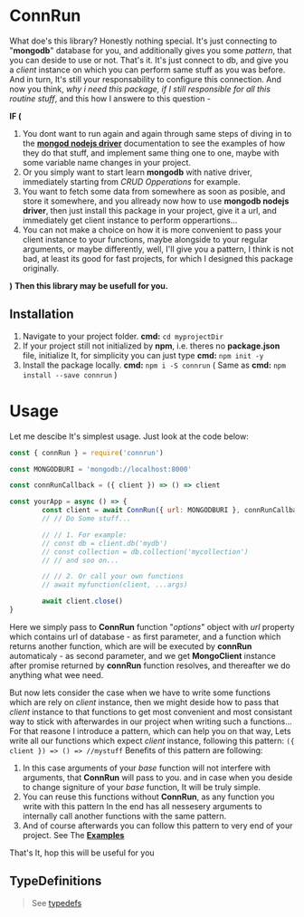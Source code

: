 # ConnRun
What doe's this library? Honestly nothing special. It's just connecting to "**mongodb**" database for you, and additionally gives you
some _pattern_, that you can deside to use or not. That's it.
It's just connect to db, and give you a _client_ instance on which you can perform same stuff as you was before.
And in turn, It's still your responsability to configure this connection. And now you think, _why i need this package,
if I still responsible for all this routine stuff_, and this how I answere to this question -

**IF (**
1. You dont want to run again and again through same steps of diving in to the [**mongod nodejs driver**][node-mongodb-native]
documentation to see the examples of how they do that stuff, and implement same thing one to one, maybe with some variable name changes in your project.
1. Or you simply want to start learn **mongodb** with native driver, immediately starting from _CRUD Opperations_ for example.
1. You want to fetch some data from somewhere as soon as posible, and store it somewhere, and you allready now how to use **mongodb nodejs driver**,
then just install this package in your project, give it a url, and immediately get client instance to perform opperartions...
1. You can not make a choice on how it is more convenient to pass your client instance to your functions, maybe alongside to your regular arguments,
or maybe differently, well, I'll give you a pattern, I think is not bad, at least its good for fast projects, for which I designed this package originally.

**)** **Then this library may be usefull for you.** 

## Installation
1. Navigate to your project folder. **cmd:** `cd myprojectDir`
1. If your project still not initialized by **npm**, i.e. theres no **package.json** file, initialize It, for simplicity you can just type **cmd:** `npm init -y`
1. Install the package locally. **cmd:** `npm i -S connrun` ( Same as **cmd:** `npm install --save connrun` )

# Usage
Let me descibe It's simplest usage. Just look at the code below:
```javascript
const { connRun } = require('connrun') 

const MONGODBURI = 'mongodb://localhost:8000'

const connRunCallback = ({ client }) => () => client

const yourApp = async () => {
        const client = await ConnRun({ url: MONGODBURI }, connRunCallback)
        // // Do Some stuff...

        // // 1. For example:
        // const db = client.db('mydb')
        // const collection = db.collection('mycollection')
        // // and soo on...

        // // 2. Or call your own functions
        // await myfunction(client, ...args)

        await client.close()
}
```
Here we simply pass to **ConnRun** function "_options_" object with _url_ property which contains url of database - as first parameter, and a function which returns another function, which are will be executed by **connRun** automaticaly - as second parameter, and we get **MongoClient** instance after promise returned by **connRun** function resolves,
and thereafter we do anything what wee need.

But now lets consider the case when we have to write some functions which are rely on _client_ instance, then we might deside how to pass that _client_ instance to that functions to get most convenient and most consistant way to stick with afterwardes in our project when writing such a functions... For that reasone I introduce a pattern, which can help you on that way, Lets write all our functions which expect _client_ instance, following this pattern: `({ client }) => () => //mystuff`
Benefits of this pattern are following:

1. In this case arguments of your _base_ function will not interfere with arguments, that **ConnRun** will pass to you.
and in case when you deside to change signiture of your _base_ function, It will be truly simple.
2. You can reuse this functions without **ConnRun**, as any function you write with this pattern In the end has all nessesery arguments to internally call another functions with the same pattern.
3. And of course afterwards you can follow this pattern to very end of your project.
See The [**Examples**][examples]

That's It, hop this will be useful for you

## TypeDefinitions
> See [typedefs][typedefs]

[node-mongodb-native]: https://mongodb.github.io/node-mongodb-native/
[typedefs]: https://github.com/AndoGhevian/ConnRun/tree/master/src/
[examples]: https://github.com/AndoGhevian/ConnRun/tree/master/src/examples